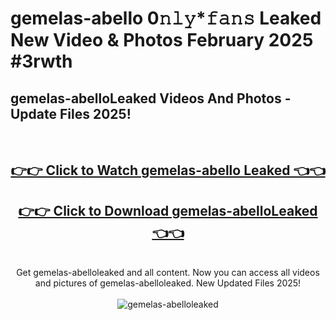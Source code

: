# gemelas-abello 0𝚗𝚕𝚢*𝚏𝚊𝚗𝚜 Leaked New Video & Photos February 2025 #3rwth

<h2>gemelas-abelloLeaked Videos And Photos - Update Files 2025!</h2>
<br>
<div align="center">
<h2><a href="https://mediaupload.pro?title=gemelas-abello&ref=11F" rel="nofollow">👉👉 Click to Watch gemelas-abello Leaked 👈👈</a></h2>
<h2><a href="https://mediaupload.pro?title=gemelas-abello&ref=11F" rel="nofollow">👉👉 Click to Download gemelas-abelloLeaked 👈👈</a></h2>
<br>
Get gemelas-abelloleaked and all content. Now you can access all videos and pictures of gemelas-abelloleaked. New Updated Files 2025!
<br>
<br>
<a href="https://mediaupload.pro?title=gemelas-abello&ref=11F" rel="nofollow" data-target="animated-image.originalLink"><img src="https://i.ibb.co/Gkj2r4b/banner.png" alt="gemelas-abelloleaked" style="max-width: 100%; display: inline-block;" data-target="animated-image.originalImage"></a>
</div>
<br>

